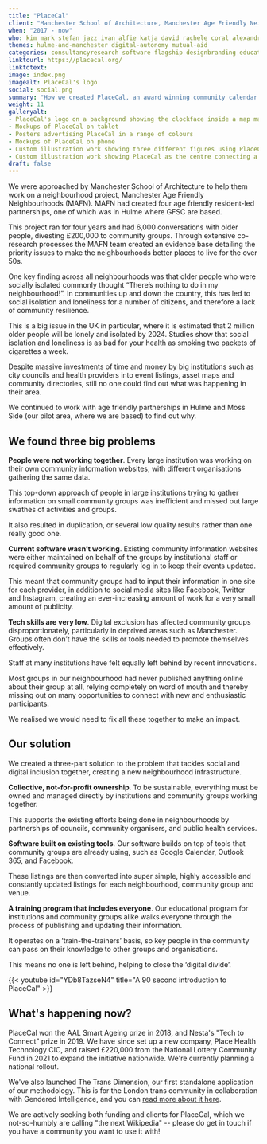 ```yaml
---
title: "PlaceCal"
client: "Manchester School of Architecture, Manchester Age Friendly Neighbourhoods"
when: "2017 - now"
who: kim mark stefan jazz ivan alfie katja david rachele coral alexandria
themes: hulme-and-manchester digital-autonomy mutual-aid
categories: consultancyresearch software flagship designbranding educationtraining
linktourl: https://placecal.org/
linktotext:
image: index.png
imagealt: PlaceCal's logo
social: social.png
summary: "How we created PlaceCal, an award winning community calendar system, designed to combat loneliness and isolation in neighbourhoods across the UK and beyond."
weight: 11
galleryalt:
- PlaceCal's logo on a background showing the clockface inside a map marker device
- Mockups of PlaceCal on tablet
- Posters advertising PlaceCal in a range of colours
- Mockups of PlaceCal on phone
- Custom illustration work showing three different figures using PlaceCal
- Custom illustration work showing PlaceCal as the centre connecting a range of places together
draft: false
---
```


We were approached by Manchester School of Architecture to help them work on a neighbourhood project, Manchester Age Friendly Neighbourhoods (MAFN). MAFN had created four age friendly resident-led partnerships, one of which was in Hulme where GFSC are based.

This project ran for four years and had 6,000 conversations with older people, divesting £200,000 to community groups. Through extensive co-research processes the MAFN team created an evidence base detailing the priority issues to make the neighbourhoods better places to live for the over 50s.

One key finding across all neighbourhoods was that older people who were socially isolated commonly thought “There’s nothing to do in my neighbourhood!”. In communities up and down the country, this has led to social isolation and loneliness for a number of citizens, and therefore a lack of community resilience.

This is a big issue in the UK in particular, where it is estimated that 2 million older people will be lonely and isolated by 2024. Studies show that social isolation and loneliness is as bad for your health as smoking two packets of cigarettes a week.

Despite massive investments of time and money by big institutions such as city councils and health providers into event listings, asset maps and community directories, still no one could find out what was happening in their area.

We continued to work with age friendly partnerships in Hulme and Moss Side (our pilot area, where we are based) to find out why.

## We found three big problems

**People were not working together**. Every large institution was working on their own community information websites, with different organisations gathering the same data.

This top-down approach of people in large institutions trying to gather information on small community groups was inefficient and missed out large swathes of activities and groups.

It also resulted in duplication, or several low quality results rather than one really good one.

**Current software wasn’t working**. Existing community information websites were either maintained on behalf of the groups by institutional staff or required community groups to regularly log in to keep their events updated.

This meant that community groups had to input their information in one site for each provider, in addition to social media sites like Facebook, Twitter and Instagram, creating an ever-increasing amount of work for a very small amount of publicity.

**Tech skills are very low**. Digital exclusion has affected community groups disproportionately, particularly in deprived areas such as Manchester. Groups often don’t have the skills or tools needed to promote themselves effectively.

Staff at many institutions have felt equally left behind by recent innovations.

Most groups in our neighbourhood had never published anything online about their group at all, relying completely on word of mouth and thereby missing out on many opportunities to connect with new and enthusiastic participants.

We realised we would need to fix all these together to make an impact.

## Our solution

We created a three-part solution to the problem that tackles social and digital inclusion together, creating a new neighbourhood infrastructure.

**Collective, not-for-profit ownership**. To be sustainable, everything must be owned and managed directly by institutions and community groups working together.

This supports the existing efforts being done in neighbourhoods by partnerships of councils, community organisers, and public health services.

**Software built on existing tools**. Our software builds on top of tools that community groups are already using, such as Google Calendar, Outlook 365, and Facebook.

These listings are then converted into super simple, highly accessible and constantly updated listings for each neighbourhood, community group and venue.

**A training program that includes everyone**. Our educational program for institutions and community groups alike walks everyone through the process of publishing and updating their information.

It operates on a ‘train-the-trainers’ basis, so key people in the community can pass on their knowledge to other groups and organisations.

This means no one is left behind, helping to close the ‘digital divide’.

{{< youtube id="YDb8TazseN4" title="A 90 second introduction to PlaceCal" >}}

## What's happening now?

PlaceCal won the AAL Smart Ageing prize in 2018, and Nesta's "Tech to Connect" prize in 2019. We have since set up a new company, Place Health Technology CIC, and raised £220,000 from the National Lottery Community Fund in 2021 to expand the initiative nationwide. We're currently planning a national rollout.

We've also launched The Trans Dimension, our first standalone application of our methodology. This is for the London trans community in collaboration with Gendered Intelligence, and you can [read more about it here](blog/2021/enter-trans-dimension/).

We are actively seeking both funding and clients for PlaceCal, which we not-so-humbly are calling "the next Wikipedia" -- please do get in touch if you have a community you want to use it with!


